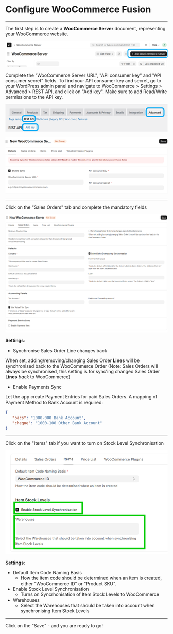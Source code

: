 # Configure WooCommerce Fusion

---

The first step is to create a **WooCommerce Server** document, representing your WooCommerce website.

![click on Add WooCommerce Server](images/add-wc-server.png)

Complete the "WooCommerce Server URL", "API consumer key" and "API consumer secret" fields. To find your API consumer key and secret, go to your WordPress admin panel and navigate to WooCommerce > Settings > Advanced > REST API, and click on "Add key". Make sure to add Read/Write permissions to the API key.

![WooCommerce API Settings](images/wc-api-settings.png)

![New WooCommerce Server](images/new-wc-server.png)

---

Click on the "Sales Orders" tab and complete the mandatory fields

!["Sales Orders" tab](images/so-tab-mandatory.png)

**Settings**:
- Synchronise Sales Order Line changes back

When set, adding/removing/changing Sales Order **Lines** will be synchronised back to the WooCommerce Order (Note: Sales Orders will always be synchronised, this setting is for sync'ing changed Sales Order **Lines** *back* to WooCommerce)

- Enable Payments Sync

Let the app create Payment Entries for paid Sales Orders. A mapping of Payment Method to Bank Account is required:
```json
{
   "bacs": "1000-000 Bank Account",
   "cheque": "1000-100 Other Bank Account"
}
```
---

Click on the "Items" tab if you want to turn on Stock Level Synchronisation

!["Items" tab](images/items-tab.png)

**Settings**:
-  Default Item Code Naming Basis
   -  How the item code should be determined when an item is created, either "WooCommerce ID" or "Product SKU".
-  Enable Stock Level Synchronisation
   -  Turns on Syncrhonisation of Item Stock Levels to WooCommerce
-  Warehouses
   -  Select the Warehouses that should be taken into account when synchronising Item Stock Levels

---

Click on the "Save" - and you are ready to go!
